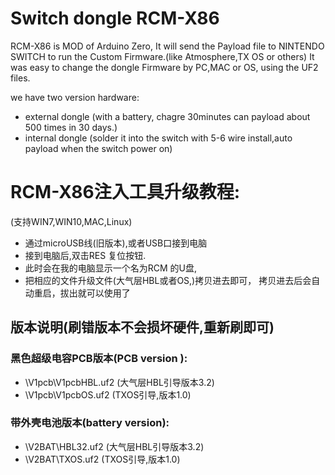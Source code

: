 # Switch dongle RCM-X86 
RCM-X86 is MOD of Arduino Zero, 
It will send the Payload file to  NINTENDO SWITCH to run the Custom Firmware.(like Atmosphere,TX OS or others)
It was easy to change the dongle Firmware by PC,MAC or OS, using the UF2 files.

we have two version hardware:
* external dongle (with a battery, chagre 30minutes can payload about 500 times in 30 days.)
* internal dongle (solder it into the switch with 5-6 wire install,auto payload when the switch power on)




# RCM-X86注入工具升级教程:
(支持WIN7,WIN10,MAC,Linux)
* 通过microUSB线(旧版本),或者USB口接到电脑
* 接到电脑后,双击RES 复位按钮.
* 此时会在我的电脑显示一个名为RCM 的U盘,
* 把相应的文件升级文件(大气层HBL或者OS,)拷贝进去即可，
  拷贝进去后会自动重启，拔出就可以使用了


## 版本说明(刷错版本不会损坏硬件,重新刷即可)
### 黑色超级电容PCB版本(PCB version ):
* \V1pcb\V1pcbHBL.uf2  (大气层HBL引导版本3.2)
* \V1pcb\V1pcbOS.uf2   (TXOS引导,版本1.0)

### 带外壳电池版本(battery version):
* \V2BAT\HBL32.uf2  (大气层HBL引导版本3.2)
* \V2BAT\TXOS.uf2   (TXOS引导,版本1.0)
